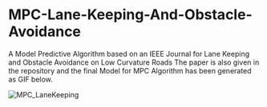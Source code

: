 # MPC-Lane-Keeping-And-Obstacle-Avoidance
 A Model Predictive Algorithm based on an IEEE Journal for Lane Keeping and Obstacle Avoidance on Low Curvature Roads
The paper is also given in the repository and the final Model for MPC Algorithm has been generated as GIF below.

![MPC_LaneKeeping](https://github.com/FarrukhAijaz/MPC-Lane-Keeping-And-Obstacle-Avoidance/assets/164540895/12f1d4b7-2f4f-409f-a349-91108a11dd76)
